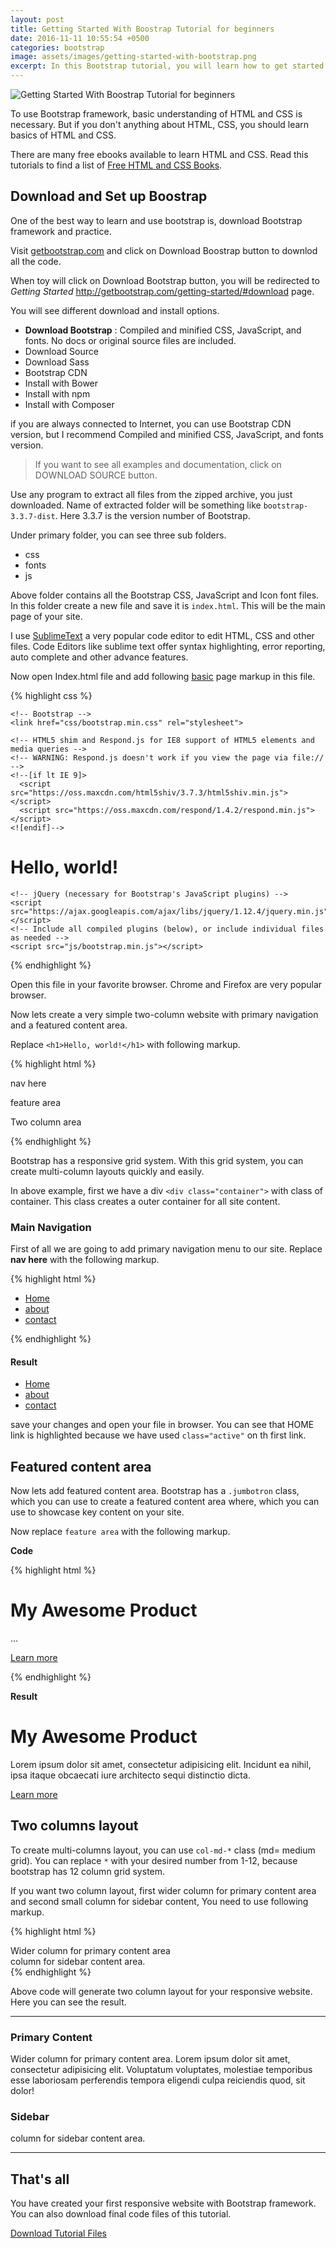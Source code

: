 ```yaml
---
layout: post
title: Getting Started With Boostrap Tutorial for beginners
date: 2016-11-11 10:55:54 +0500
categories: bootstrap
image: assets/images/getting-started-with-bootstrap.png
excerpt: In this Bootstrap tutorial, you will learn how to get started with Bootstrap framework.
---
```


<img src="{{site.baseurl}}/assets/images/getting-started-with-bootstrap.png" alt="Getting Started With Boostrap Tutorial for beginners">

To use Bootstrap framework, basic understanding of HTML and CSS is necessary. But if you don't anything about HTML, CSS, you should learn basics of HTML and CSS.

There are many free ebooks available to learn HTML and CSS. Read this tutorials to find a list of [Free HTML and CSS Books](http://justlearnwp.com/free-web-design-books-pdf-download/).

## Download and Set up Boostrap

One of the best way to learn and use bootstrap is, download Bootstrap framework and practice.

Visit [getbootstrap.com](http://getbootstrap.com/) and click on Download Boostrap button to downlod all the code.

When toy will click on Download Bootstrap button, you will be redirected to *Getting Started* http://getbootstrap.com/getting-started/#download page.

You will see different download and install options.

- **Download Bootstrap** : Compiled and minified CSS, JavaScript, and fonts. No docs or original source files are included.
- Download Source
- Download Sass
- Bootstrap CDN
- Install with Bower
- Install with npm
- Install with Composer

if you are always connected to Internet, you can use Bootstrap CDN version, but I recommend Compiled and minified CSS, JavaScript, and fonts version.

> If you want to see all examples and documentation, click on DOWNLOAD SOURCE button. 

Use any program to extract all files from the zipped archive, you just downloaded. Name of extracted folder will be something like `bootstrap-3.3.7-dist`. Here 3.3.7 is the version number of Bootstrap.

Under primary folder, you can see three sub folders.

- css
- fonts
- js

Above folder contains all the Bootstrap CSS, JavaScript and Icon font files. In this folder create a new file and save it is `index.html`. This will be the main page of your site.

I use [SublimeText](https://www.sublimetext.com/) a very popular code editor to edit HTML, CSS and other files. Code Editors like sublime text offer syntax highlighting, error reporting, auto complete and other advance features.

Now open Index.html file and add following [basic](http://getbootstrap.com/getting-started/#template) page markup in this file.

{% highlight css %}
<!DOCTYPE html>
<html lang="en">
  <head>
    <meta charset="utf-8">
    <meta http-equiv="X-UA-Compatible" content="IE=edge">
    <meta name="viewport" content="width=device-width, initial-scale=1">
    <!-- The above 3 meta tags *must* come first in the head; any other head content must come *after* these tags -->
    <title>Bootstrap 101 Template</title>

    <!-- Bootstrap -->
    <link href="css/bootstrap.min.css" rel="stylesheet">

    <!-- HTML5 shim and Respond.js for IE8 support of HTML5 elements and media queries -->
    <!-- WARNING: Respond.js doesn't work if you view the page via file:// -->
    <!--[if lt IE 9]>
      <script src="https://oss.maxcdn.com/html5shiv/3.7.3/html5shiv.min.js"></script>
      <script src="https://oss.maxcdn.com/respond/1.4.2/respond.min.js"></script>
    <![endif]-->
  </head>
  <body>
    <h1>Hello, world!</h1>

    <!-- jQuery (necessary for Bootstrap's JavaScript plugins) -->
    <script src="https://ajax.googleapis.com/ajax/libs/jquery/1.12.4/jquery.min.js"></script>
    <!-- Include all compiled plugins (below), or include individual files as needed -->
    <script src="js/bootstrap.min.js"></script>
  </body>
</html>
{% endhighlight %}

Open this file in your favorite browser. Chrome and Firefox are very popular browser.

Now lets create a very simple two-column website with primary navigation and a featured content area.

Replace `<h1>Hello, world!</h1>` with following markup.

{% highlight html %}
<div class="container">

nav here

feature area

Two column area

</div> <!-- end ##container -->
{% endhighlight %}

Bootstrap has a responsive grid system. With this grid system, you can create multi-column layouts quickly and easily.

In above example, first we have a div `<div class="container">` with class of container. This class creates a outer container for all site content.

### Main Navigation

First of all we are going to add primary navigation menu to our site. Replace **nav here** with the following markup.

{% highlight html %}
<ul class="nav nav-tabs">
  <li class="active"><a href="index.html">Home</a></li>
  <li><a href="about.html">about</a></li>
  <li><a href="contact.html">contact</a></li>
</ul>
{% endhighlight %}

#### Result

<ul class="nav nav-tabs">
  <li class="active"><a href="index.html">Home</a></li>
  <li><a href="about.html">about</a></li>
  <li><a href="contact.html">contact</a></li>
</ul>

save your changes and open your file in browser. You can see that HOME link is highlighted because we have used `class="active"` on th first link.

## Featured content area

Now lets add featured content area. Bootstrap has a `.jumbotron` class, which you can use to create a featured content area where, which you can use to showcase key content on your site.

Now replace `feature area` with the following markup.

**Code**

{% highlight html %}
<div class="jumbotron">
  <h1>My Awesome Product</h1>
  <p>...</p>
  <p><a class="btn btn-primary btn-lg" href="#" role="button">Learn more</a></p>
</div>
{% endhighlight %}

**Result**
<div class="container">
    <div class="jumbotron">
  <h1>My Awesome Product</h1>
  <p>Lorem ipsum dolor sit amet, consectetur adipisicing elit. Incidunt ea nihil, ipsa itaque obcaecati iure architecto sequi distinctio dicta.</p>
  <p><a class="btn btn-primary btn-lg" href="#" role="button">Learn more</a></p>
</div>
</div>

## Two columns layout

To create multi-columns layout, you can use `col-md-*` class (md= medium grid). You can replace `*` with your desired number from 1-12, because bootstrap has 12 column grid system.

If you want two column layout, first wider column for primary content area and second small column for sidebar content, You need to use following markup.

{% highlight html %}
<div class="row">
    <div class="col-md-8">
      Wider column for primary content area
    </div>
    <div class="col-md-4">
      column for sidebar content area.
    </div>
</div> <!-- end ##row -->
{% endhighlight %}

Above code will generate two column layout for your responsive website. Here you can see the result.

<hr>
<div class="row">
    <div class="col-md-8">
    <h3>Primary Content</h3>
      Wider column for primary content area. Lorem ipsum dolor sit amet, consectetur adipisicing elit. Voluptatum voluptates, molestiae temporibus esse laboriosam perferendis tempora eligendi culpa reiciendis quod, sit dolor!
    </div>
    <div class="col-md-4">
    <h3>Sidebar</h3>
      column for sidebar content area.
    </div>
</div> <!-- end ##row -->
<hr>

## That's all

You have created your first responsive website with Bootstrap framework. You can also download final code files of this tutorial.

<a href="{{site.baseurl}}/assets/files/getting-started-bootstrap-files.zip">Download Tutorial Files</a>